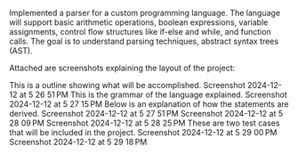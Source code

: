 Implemented a parser for a custom programming language. The language will support basic arithmetic operations, boolean expressions, variable assignments, control flow structures like if-else and while, and function calls. The goal is to understand parsing techniques, abstract syntax trees (AST).

Attached are screenshots explaining the layout of the project:

This is a outline showing what will be accomplished.
Screenshot 2024-12-12 at 5 26 51 PM
This is the grammar of the language explained.
Screenshot 2024-12-12 at 5 27 15 PM
Below is an explanation of how the statements are derived.
Screenshot 2024-12-12 at 5 27 51 PM Screenshot 2024-12-12 at 5 28 09 PM Screenshot 2024-12-12 at 5 28 25 PM
These are two test cases that will be included in the project.
Screenshot 2024-12-12 at 5 29 00 PM Screenshot 2024-12-12 at 5 29 18 PM
